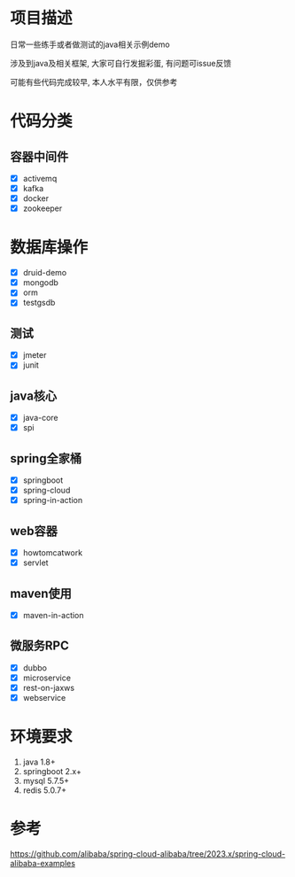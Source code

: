 # 项目描述

日常一些练手或者做测试的java相关示例demo

涉及到java及相关框架, 大家可自行发掘彩蛋, 有问题可issue反馈

可能有些代码完成较早, 本人水平有限，仅供参考

# 代码分类
## 容器中间件
- [x] activemq
- [x] kafka
- [x] docker
- [x] zookeeper
# 数据库操作
- [x] druid-demo
- [x] mongodb
- [x] orm
- [x] testgsdb
## 测试
- [x] jmeter
- [x] junit
## java核心
- [x] java-core
- [x] spi
## spring全家桶
- [x] springboot
- [x] spring-cloud
- [x] spring-in-action
## web容器
- [x] howtomcatwork
- [x] servlet
## maven使用
- [x] maven-in-action
## 微服务RPC
- [x] dubbo
- [x] microservice
- [x] rest-on-jaxws
- [x] webservice

# 环境要求
1. java 1.8+
2. springboot 2.x+
3. mysql 5.7.5+
4. redis 5.0.7+

# 参考
https://github.com/alibaba/spring-cloud-alibaba/tree/2023.x/spring-cloud-alibaba-examples
